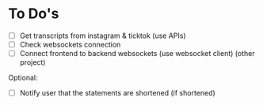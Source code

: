 # To Do's

- [ ] Get transcripts from instagram & ticktok (use APIs)
- [ ] Check websockets connection
- [ ] Connect frontend to backend websockets (use websocket client) (other project)

Optional:

- [ ] Notify user that the statements are shortened (if shortened)
